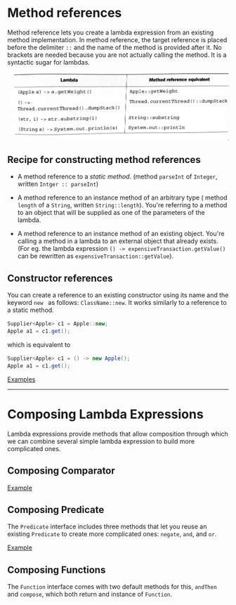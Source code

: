 # Method references

Method reference lets you create a lambda expression from an existing method implementation. In method reference, the target reference is placed before the delimiter `::` and the name of the method is provided after it. No brackets are needed because you are not actually calling the method. It is a syntactic sugar for lambdas.

![lambda_vs_mr](./images/lambda_vs_mr.jpg)


## Recipe for constructing method references

- A method reference to a *static method*. (method `parseInt` of `Integer`, written  `Intger :: parseInt`)

- A method reference to an instance method of an arbitrary type ( method `length` of a `String`, written `String::length`). You're referring to a method to an object that will be supplied as one of the parameters of the lambda.

- A method reference to an instance method of an existing object. You're calling a method in a lambda to an external object that already exists. (For eg. the lambda expression `() -> expensiveTransaction.getValue()` can be rewritten as `expensiveTransaction::getValue`).

## Constructor references

You can create a reference to an existing constructor using its name and the keyword `new ` as follows: `ClassName::new`. It works similarly to a reference to a static method.

```java
Supplier<Apple> c1 = Apple::new;
Apple a1 = c1.get();
```

which is equivalent to

```java
Supplier<Apple> c1 = () -> new Apple();
Apple a1 = c1.get();
```

[Examples](https://github.com/a2ankitrai/Java8-Shots/blob/master/src/main/java/com/ank/java8/method_reference/MethodReferenceTest.java)

---

# Composing Lambda Expressions

Lambda expressions provide methods that allow composition through which we can combine several simple lambda expression to build more complicated ones.

## Composing Comparator

[Example](https://github.com/a2ankitrai/Java8-Shots/blob/master/src/main/java/com/ank/java8/composing_lambda/ComparatorComposeTest.java)

## Composing Predicate

The  `Predicate` interface includes three methods that let you reuse an existing `Predicate` to create more complicated ones: `negate`, `and`, and `or`.

[Example](https://github.com/a2ankitrai/Java8-Shots/blob/master/src/main/java/com/ank/java8/composing_lambda/PredicateComposeTest.java)

## Composing Functions

The `Function` interface comes with two default methods for this, `andThen` and `compose`, which both return and instance of `Function`.

